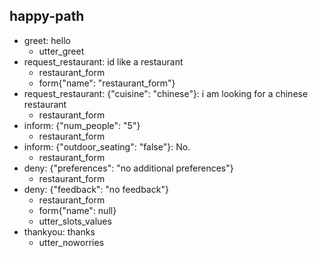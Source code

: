 ## happy-path
* greet: hello
    - utter_greet
* request_restaurant: id like a restaurant
    - restaurant_form
    - form{"name": "restaurant_form"}
* request_restaurant: {"cuisine": "chinese"}: i am looking for a chinese restaurant
    - restaurant_form
* inform: {"num_people": "5"}
    - restaurant_form
* inform: {"outdoor_seating": "false"}: No.
    - restaurant_form
* deny: {"preferences": "no additional preferences"}
    - restaurant_form
* deny: {"feedback": "no feedback"}
    - restaurant_form
    - form{"name": null}
    - utter_slots_values
* thankyou: thanks
    - utter_noworries
